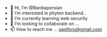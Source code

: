 - 👋 Hi, I’m @Bardiapersian
- 👀 I’m interested in phyton backend..
- 🌱 I’m currently learning web security
- 💞️ I’m looking to collaborate on ...
- 📫 How to reach me ... saqiforu@gmail.com

<!---
Bardiapersian/Bardiapersian is a ✨ special ✨ repository because its `README.md` (this file) appears on your GitHub profile.
You can click the Preview link to take a look at your changes.
--->
